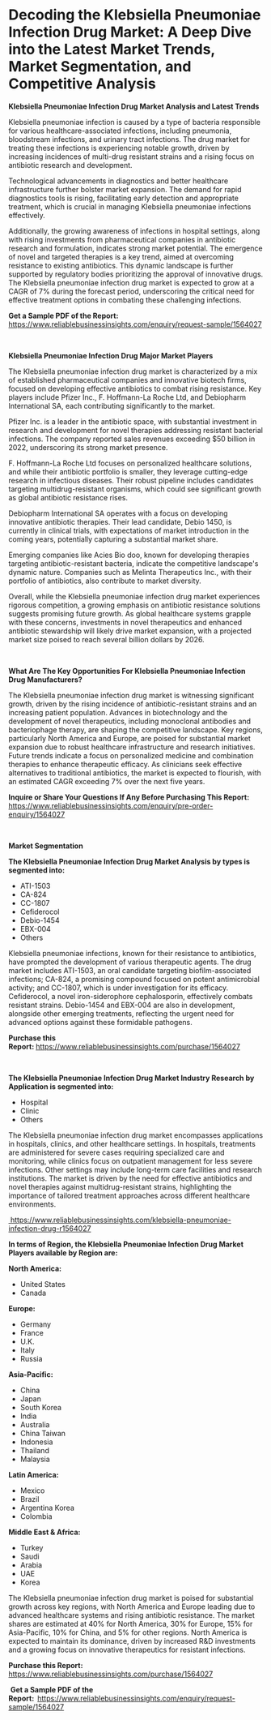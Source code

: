<p><h1>Decoding the Klebsiella Pneumoniae Infection Drug Market: A Deep Dive into the Latest Market Trends, Market Segmentation, and Competitive Analysis</h1></p><p><strong>Klebsiella Pneumoniae Infection Drug Market Analysis and Latest Trends</strong></p>
<p><p>Klebsiella pneumoniae infection is caused by a type of bacteria responsible for various healthcare-associated infections, including pneumonia, bloodstream infections, and urinary tract infections. The drug market for treating these infections is experiencing notable growth, driven by increasing incidences of multi-drug resistant strains and a rising focus on antibiotic research and development. </p><p>Technological advancements in diagnostics and better healthcare infrastructure further bolster market expansion. The demand for rapid diagnostics tools is rising, facilitating early detection and appropriate treatment, which is crucial in managing Klebsiella pneumoniae infections effectively. </p><p>Additionally, the growing awareness of infections in hospital settings, along with rising investments from pharmaceutical companies in antibiotic research and formulation, indicates strong market potential. The emergence of novel and targeted therapies is a key trend, aimed at overcoming resistance to existing antibiotics. This dynamic landscape is further supported by regulatory bodies prioritizing the approval of innovative drugs. The Klebsiella pneumoniae infection drug market is expected to grow at a CAGR of 7% during the forecast period, underscoring the critical need for effective treatment options in combating these challenging infections.</p></p>
<p><strong>Get a Sample PDF of the Report:&nbsp;</strong> <a href="https://www.reliablebusinessinsights.com/enquiry/request-sample/1564027?utm_campaign=3552&utm_medium=2&utm_source=Github&utm_content=ia&utm_term=19042025&utm_id=klebsiella-pneumoniae-infection-drug">https://www.reliablebusinessinsights.com/enquiry/request-sample/1564027</a></p>
<p>&nbsp;</p>
<p><strong>Klebsiella Pneumoniae Infection Drug Major Market Players</strong></p>
<p><p>The Klebsiella pneumoniae infection drug market is characterized by a mix of established pharmaceutical companies and innovative biotech firms, focused on developing effective antibiotics to combat rising resistance. Key players include Pfizer Inc., F. Hoffmann-La Roche Ltd, and Debiopharm International SA, each contributing significantly to the market.</p><p>Pfizer Inc. is a leader in the antibiotic space, with substantial investment in research and development for novel therapies addressing resistant bacterial infections. The company reported sales revenues exceeding $50 billion in 2022, underscoring its strong market presence.</p><p>F. Hoffmann-La Roche Ltd focuses on personalized healthcare solutions, and while their antibiotic portfolio is smaller, they leverage cutting-edge research in infectious diseases. Their robust pipeline includes candidates targeting multidrug-resistant organisms, which could see significant growth as global antibiotic resistance rises.</p><p>Debiopharm International SA operates with a focus on developing innovative antibiotic therapies. Their lead candidate, Debio 1450, is currently in clinical trials, with expectations of market introduction in the coming years, potentially capturing a substantial market share.</p><p>Emerging companies like Acies Bio doo, known for developing therapies targeting antibiotic-resistant bacteria, indicate the competitive landscape's dynamic nature. Companies such as Melinta Therapeutics Inc., with their portfolio of antibiotics, also contribute to market diversity.</p><p>Overall, while the Klebsiella pneumoniae infection drug market experiences rigorous competition, a growing emphasis on antibiotic resistance solutions suggests promising future growth. As global healthcare systems grapple with these concerns, investments in novel therapeutics and enhanced antibiotic stewardship will likely drive market expansion, with a projected market size poised to reach several billion dollars by 2026.</p></p>
<p>&nbsp;</p>
<p><strong>What Are The Key Opportunities For Klebsiella Pneumoniae Infection Drug Manufacturers?</strong></p>
<p><p>The Klebsiella pneumoniae infection drug market is witnessing significant growth, driven by the rising incidence of antibiotic-resistant strains and an increasing patient population. Advances in biotechnology and the development of novel therapeutics, including monoclonal antibodies and bacteriophage therapy, are shaping the competitive landscape. Key regions, particularly North America and Europe, are poised for substantial market expansion due to robust healthcare infrastructure and research initiatives. Future trends indicate a focus on personalized medicine and combination therapies to enhance therapeutic efficacy. As clinicians seek effective alternatives to traditional antibiotics, the market is expected to flourish, with an estimated CAGR exceeding 7% over the next five years.</p></p>
<p><strong>Inquire or Share Your Questions If Any Before Purchasing This Report:</strong> <a href="https://www.reliablebusinessinsights.com/enquiry/pre-order-enquiry/1564027?utm_campaign=3552&utm_medium=2&utm_source=Github&utm_content=ia&utm_term=19042025&utm_id=klebsiella-pneumoniae-infection-drug">https://www.reliablebusinessinsights.com/enquiry/pre-order-enquiry/1564027</a></p>
<p>&nbsp;</p>
<p><strong>Market Segmentation</strong></p>
<p><strong>The Klebsiella Pneumoniae Infection Drug Market Analysis by types is segmented into:</strong></p>
<p><ul><li>ATI-1503</li><li>CA-824</li><li>CC-1807</li><li>Cefiderocol</li><li>Debio-1454</li><li>EBX-004</li><li>Others</li></ul></p>
<p><p>Klebsiella pneumoniae infections, known for their resistance to antibiotics, have prompted the development of various therapeutic agents. The drug market includes ATI-1503, an oral candidate targeting biofilm-associated infections; CA-824, a promising compound focused on potent antimicrobial activity; and CC-1807, which is under investigation for its efficacy. Cefiderocol, a novel iron-siderophore cephalosporin, effectively combats resistant strains. Debio-1454 and EBX-004 are also in development, alongside other emerging treatments, reflecting the urgent need for advanced options against these formidable pathogens.</p></p>
<p><strong>Purchase this Report:&nbsp;</strong><a href="https://www.reliablebusinessinsights.com/purchase/1564027?utm_campaign=3552&utm_medium=2&utm_source=Github&utm_content=ia&utm_term=19042025&utm_id=klebsiella-pneumoniae-infection-drug">https://www.reliablebusinessinsights.com/purchase/1564027</a></p>
<p>&nbsp;</p>
<p><strong>The Klebsiella Pneumoniae Infection Drug Market Industry Research by Application is segmented into:</strong></p>
<p><ul><li>Hospital</li><li>Clinic</li><li>Others</li></ul></p>
<p><p>The Klebsiella pneumoniae infection drug market encompasses applications in hospitals, clinics, and other healthcare settings. In hospitals, treatments are administered for severe cases requiring specialized care and monitoring, while clinics focus on outpatient management for less severe infections. Other settings may include long-term care facilities and research institutions. The market is driven by the need for effective antibiotics and novel therapies against multidrug-resistant strains, highlighting the importance of tailored treatment approaches across different healthcare environments.</p></p>
<p><a href="https://www.reliablebusinessinsights.com/klebsiella-pneumoniae-infection-drug-r1564027?utm_campaign=3552&utm_medium=2&utm_source=Github&utm_content=ia&utm_term=19042025&utm_id=klebsiella-pneumoniae-infection-drug">&nbsp;https://www.reliablebusinessinsights.com/klebsiella-pneumoniae-infection-drug-r1564027</a></p>
<p><strong>In terms of Region, the Klebsiella Pneumoniae Infection Drug Market Players available by Region are:</strong></p>
<p>
    <p> <strong> North America: </strong>
        <ul>
            <li>United States</li>
            <li>Canada</li>
        </ul>
        </p> 
    <p> <strong> Europe: </strong>
        <ul>
            <li>Germany</li>
            <li>France</li>
            <li>U.K.</li>
            <li>Italy</li>
            <li>Russia</li>
        </ul>
        </p> 
    <p> <strong> Asia-Pacific: </strong>
        <ul>
            <li>China</li>
            <li>Japan</li>
            <li>South Korea</li>
            <li>India</li>
            <li>Australia</li>
            <li>China Taiwan</li>
            <li>Indonesia</li>
            <li>Thailand</li>
            <li>Malaysia</li>
        </ul>
        </p> 
    <p> <strong> Latin America: </strong>
        <ul>
            <li>Mexico</li>
            <li>Brazil</li>
            <li>Argentina Korea</li>
            <li>Colombia</li>
        </ul>
        </p> 
    <p> <strong> Middle East & Africa: </strong>
        <ul>
            <li>Turkey</li>
            <li>Saudi</li>
            <li>Arabia</li>
            <li>UAE</li>
            <li>Korea</li>
        </ul>
    </p>
    </p>
<p><p>The Klebsiella pneumoniae infection drug market is poised for substantial growth across key regions, with North America and Europe leading due to advanced healthcare systems and rising antibiotic resistance. The market shares are estimated at 40% for North America, 30% for Europe, 15% for Asia-Pacific, 10% for China, and 5% for other regions. North America is expected to maintain its dominance, driven by increased R&D investments and a growing focus on innovative therapeutics for resistant infections.</p></p>
<p><strong>Purchase this Report: </strong><a href="https://www.reliablebusinessinsights.com/purchase/1564027?utm_campaign=3552&utm_medium=2&utm_source=Github&utm_content=ia&utm_term=19042025&utm_id=klebsiella-pneumoniae-infection-drug">https://www.reliablebusinessinsights.com/purchase/1564027</a></p>
<p>&nbsp;<strong>Get a Sample PDF of the Report:&nbsp;&nbsp;</strong><a href="https://www.reliablebusinessinsights.com/enquiry/request-sample/1564027?utm_campaign=3552&utm_medium=2&utm_source=Github&utm_content=ia&utm_term=19042025&utm_id=klebsiella-pneumoniae-infection-drug">https://www.reliablebusinessinsights.com/enquiry/request-sample/1564027</a></p>
<p><strong></strong></p>
<p><p></p><p></p><p></p></p>